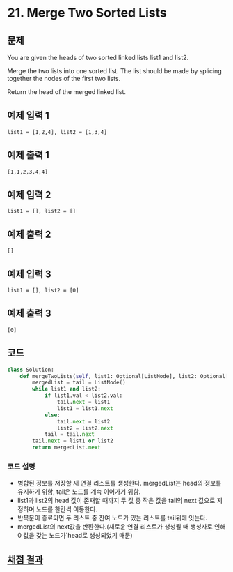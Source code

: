 # 21. Merge Two Sorted Lists

## 문제
You are given the heads of two sorted linked lists list1 and list2.

Merge the two lists into one sorted list. The list should be made by splicing together the nodes of the first two lists.

Return the head of the merged linked list.

## 예제 입력 1
```text
list1 = [1,2,4], list2 = [1,3,4]
```
## 예제 출력 1
```text
[1,1,2,3,4,4]
```
## 예제 입력 2
```text
list1 = [], list2 = []
```
## 예제 출력 2
```text
[]
```
## 예제 입력 3
```text
list1 = [], list2 = [0]
```
## 예제 출력 3
```text
[0]
```

## 코드
```python
class Solution:
    def mergeTwoLists(self, list1: Optional[ListNode], list2: Optional[ListNode]) -> Optional[ListNode]:
        mergedList = tail = ListNode()
        while list1 and list2:
            if list1.val < list2.val:
                tail.next = list1
                list1 = list1.next
            else:
                tail.next = list2
                list2 = list2.next
            tail = tail.next
        tail.next = list1 or list2
        return mergedList.next
```
### 코드 설명
- 병합된 정보를 저장할 새 연결 리스트를 생성한다.
 mergedList는 head의 정보를 유지하기 위함, tail은 노드를 계속 이어가기 위함.
- list1과 list2의 head 값이 존재할 때까지 두 값 중 작은 값을 tail의 next 값으로 지정하며 노드를 한칸씩 이동한다.
- 반복문이 종료되면 두 리스트 중 잔여 노드가 있는 리스트를 tail뒤에 잇는다.
- mergedList의 next값을 반환한다.(새로운 연결 리스트가 생성될 때 생성자로 인해 0 값을 갖는 노드가`head로 생성되었기 때문)
## [채점 결과](https://leetcode.com/problems/merge-two-sorted-lists/submissions/1433123197)
